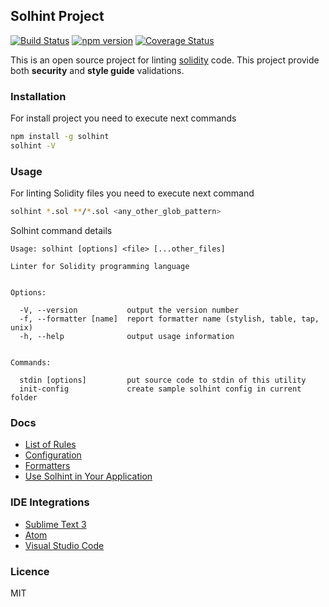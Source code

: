 ## Solhint Project

[![Build Status](https://travis-ci.org/protofire/solhint.svg?branch=master)](https://travis-ci.org/protofire/solhint)
[![npm version](http://img.shields.io/npm/v/solhint.svg?style=flat)](https://npmjs.org/package/solhint 
"View this project on npm")
[![Coverage Status](https://coveralls.io/repos/github/tokenhouse/solhint/badge.svg?branch=master)](
https://coveralls.io/github/tokenhouse/solhint?branch=master)

This is an open source project for linting [solidity](http://solidity.readthedocs.io/en/develop/) code. This project 
provide both **security** and **style guide** validations.   

### Installation

For install project you need to execute next commands

```sh
npm install -g solhint
solhint -V
```

### Usage

For linting Solidity files you need to execute next command

```sh
solhint *.sol **/*.sol <any_other_glob_pattern>
```

Solhint command details 

```text
Usage: solhint [options] <file> [...other_files]

Linter for Solidity programming language


Options:

  -V, --version           output the version number
  -f, --formatter [name]  report formatter name (stylish, table, tap, unix)
  -h, --help              output usage information


Commands:

  stdin [options]         put source code to stdin of this utility   
  init-config             create sample solhint config in current folder
```

### Docs

 - [List of Rules](./rules.html)
 - [Configuration](./configuration.html)
 - [Formatters](https://eslint.org/docs/user-guide/formatters/)
 - [Use Solhint in Your Application](./use-in-app.html)

### IDE Integrations

 - [Sublime Text 3](https://packagecontrol.io/search/solhint)
 - [Atom](https://atom.io/packages/atom-solidity-linter)
 - [Visual Studio Code](https://marketplace.visualstudio.com/items?itemName=idrabenia.solidity-solhint)

### Licence

MIT
